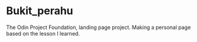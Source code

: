 # Bukit_perahu
The Odin Project Foundation, landing page project. Making a personal page based on the lesson I learned.
